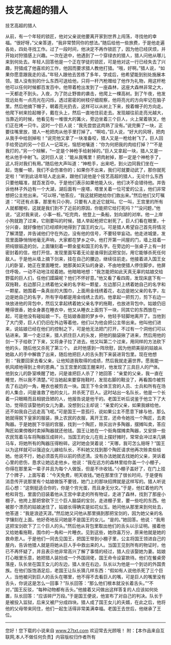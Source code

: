 # 技艺高超的猎人

技艺高超的猎人 

从前，有一个年轻的锁匠，他对父亲说他要离开家到世界上闯荡，寻找他的幸福。“很好呀，”父亲答道，“我非常赞同你的想法。”随后给他一些旅费，于是他走遍各处，四处寻找工作。过了一段时间，他决定不再作锁匠了，因为他已经厌烦，并开始对狩猎感上兴趣。一次在途中，他遇到了一个穿绿衣的猎人，猎人问他从哪儿来到何处去。年轻人回答他是一个正在学徒的锁匠，可是他对这一行已经失去了兴趣，狩猎成了他喜欢的工作，他因而要求猎人教他打猎。“哦，好啊。”猎人说，“如果你愿意跟我走的话。”年轻人跟他去苦练了多年，学成后，他希望能到别处施展本领。猎人没有别的什么东西可送给他，只将一杆汽枪赠给了他作为礼物，用这杆枪他可以任何时候都百发百中。他带着枪出发到了一座森林，这座大森林非常之大，一天都走不到头。入夜，为了防止野兽的袭击，他爬上一棵高树。到了午夜，他发现远处有一点亮光在闪烁，透过密密的树枝仔细观察，他将亮光的方向牢记在脑子里。然后他摘下帽子，朝着亮光扔去，这样可以从树上下来，按着帽子的方向走。他爬下树来捡起帽子，戴在头上，然后一直地住前走去。发现越往前走亮光越大，当靠近的时候，他看见有一堆很大的篝火，旁边坐着三个巨人，火上架着铁叉，他们正在烤一只牛。这时一个巨人说：“我先尝尝这肉熟了没有。”说完撕了一块，正要往嘴里放，猎人一枪把肉从他手里打掉了。“啊哈，”巨人说，“好大的风呀，把肉从我手中给刮掉啦！”说完他又拿了一块准备咬，猎人又是一枪给射飞了。巨人回手给旁边的另一个巨人一记耳光，恼怒地嚷道：“你为何把我的肉给打掉？”“不是我打的，”另一个辩解，“一定是个神枪手给射掉的。”巨人又拿起一块，猎人又是一枪从他手中射飞。这时巨人说：“能从我嘴里！把肉射掉，那一定是个神枪手了，这人将对我们有用。”随后他大声叫道：“神枪手，出来吧，到火边同我们坐在一起，饱餐一顿，我们不会伤害你的；如果你不出来，我们可就要动武了，那你就死定啦！”听到此话年轻人走出来，跟他们说他是个技艺高超的猎人，无论什么东西只要他瞄准，就百发百中。于是他们表示如果他能入伙，他们决不会错待他。并告诉他林子外边有一个大湖，湖后面有一座塔，塔里关着一位可爱的公主，他们非常想把公主抢出来。“可以呀，”他答应，“我这就把她给你们救出来。”然后他们又叮嘱道：“可还有点事，那里有只小狗，只要有人走近它就叫。它一叫，王宫里的所有人就都醒啦，这就是我们到不了近前的原因，你能把它给打死吗？”“没问题，”他说，“这对我来说，小事一桩。”吃完肉，他登上一条船，划向湖的对岸。他一上岸小狗就跑了过来，它刚要叫的时候，猎人举起枪把它射死了。巨人们看在眼里，十分兴奋，就好像他们已经顺利地得到了国王的女儿。可是猎人希望自己首先将情况了解清楚，并告诫他们守在外边，没有他的信号，不要轻举妄动。他走进城堡，发现里面静悄悄地毫无声响，大家都在梦乡之中。他打开第一间屋的门，墙上挂着一把纯银锻造的剑，上面镶刻着一颗金星和国王的名字。在旁边的一张桌子上有一封密封着的信，他打开信，发现里面写着无论是谁得到这把宝剑，用它能够杀死任何敌人。于是他从墙上摘下剑来，挂在自己的腰边，继续往前走。他接着进入国王女儿的卧室，她正在里面睡觉，她那美如天仙的身姿，不由地使猎人停住脚步。他屏住呼吸，一动不动地注视着她。他暗暗地想：“我怎能把如此天真无辜的姑娘交给野蛮的巨人们，任他们蹂躏呢？他们不怀好意。”他又看了看四周，发现床底下有一双拖鞋，右边那只上绣着他父亲的名字和一颗星，左边那只上绣着她自己的名字和一颗星。她围着一条真丝的大围巾，上面用金线绣着花，右边是她父亲的名字，左边是她自己的名字，所有字母都是用金线绣上去的。他拿起一把剪刀，剪下右边一块放进他的背包中，然后又拿起绣着她父亲名字的拖鞋，也放进背包中。姑娘仍旧睡得很香，她全身裹在睡衣中，他又从睡衣上面剪下一块，同其它的东西放在一起，可是他没有碰姑娘一下。在姑娘香甜的梦乡中，他轻手轻脚地离开了。当他到了大门旁，巨人们仍旧在外边等着他，他们以为他会把公主带出来。他叫他们进来，说姑娘已经在他们的控制之下，可是他无法把门打开，不过有一个洞他们可以钻进来。第一个走过来，猎人抓住巨人的头发，把他的脑袋揪了进来，然后用他的剑一下子给砍了下来，又将身子拉了进去。他又叫第二个过来，用同样的方法砍下他的头，随后他又杀死了第三个。 
此时他感到一阵欣慰，因为他把美丽的姑娘从她敌人的手中解救了出来，随后他把巨人的舌头割下来装进背包里。现在他想到：“我要回家去看父亲，让他知道我取得的成绩，然后我就走遍世界。愿我能一帆风顺地得到上帝的恩典。” 
当王宫里的国王醒来时，他发现了三具巨人的尸体。他到女儿的卧室唤醒了她，问是谁把巨人杀了？她回答：“亲爱的父亲，我一直在睡觉，所以我不清楚。”可当她起来要穿拖鞋时，发现右脚的鞋没了，再看围巾被剪去了右边的一角，睡衣也被剪去一块。国王下令全体王宫的人员、士兵和所有在场的人集合，问是谁救了他的女儿，并杀死了巨人。这时站出一名队长，他是一个长着一只眼睛而且相貌丑陋的人，他报告说是他干的。老国王听后说鉴于他立下了大功，觉得应该娶他的女儿为妻。没想到公主却说：“亲爱的父亲，如果我嫁给他，还不如我自己远走高飞呢。”可是国王一意孤行，说如果公主不愿意下嫁与他，那么她就得脱下皇家的服装，换上农民的衣服，离开王宫，还命令她找一个陶匠，去卖陶器。于是她脱下华丽的宫服，找到一个陶匠，赊买出许多陶器，摆摊叫卖，答应陶匠如果傍晚时卖掉陶器就还他钱。国王让她在一个街角摆摊卖陶器，又安排一些农民驾着马车将陶器压成碎片。当国王的女儿在街上摆好摊时，常常会冲过来几辆马车，将她所有的陶器压得粉碎。这时她会哭着说：“天哪，我可怎么赔呀？”国王以为这样就可以强迫女儿嫁给队长，不料她又找到那个陶匠请求他再次赊卖些给她。他说不行，她必须首先将以前的债还清。没有办法她就去找她的父亲，哭诉着心里的悲伤，恳求让她远走他乡。他说：“我在远方的森林里给你盖一个小棚子，你得在那里呆一辈子并且为每个人做饭，但是不许收钱。”小棚子盖好了，在门上挂了个牌子，上面写着：“今天免费，明天收钱。”她在那里住了很长时间，于是便有消息传开说那里有个姑娘做饭不要钱，她门上的那块招牌就是这样写的。猎人听说后心想：“这倒挺适合你的，你是个穷光蛋，而且身无分文。”于是，他扛着他的汽枪和背包，里面仍旧装着他从王宫中拿走的所有物证，走进了森林，找到了那座小棚子。他挎上那把曾砍下三个巨人脑袋的宝剑，走进棚子里，要一些吃的东西。他被那个漂亮的姑娘迷住了，姑娘长得确实是如花似玉。她问他从那里来到何处去，他答道：“我是浪迹天涯。”然后她又问他从那里搞到那把宝剑的，因为她父亲的名字镶刻在上面。他好奇地反问她是不是国王的女儿。“是的。”她回答。他说：“我用这把宝剑砍下了三个巨人的头。”然后他从背包里取出他们的舌头以示证明。接着他又给她看拖鞋，围巾的一角和一片睡衣。见到这些，她欣喜万分，原来他就是她的救命恩人。于是他们一同去见国王，把国王带到小棚子里，公主将国王领进自己的屋内，告诉他猎人就是将她从巨人手中救出来的人。当国王见到所有的物证时，他已不再怀疑了，并且表示他非常高兴了解了事情的经过，猎人应该娶她为妻。姑娘打心眼里乐意，她把猎人装扮成一个外国阔佬，国王命令设宴款待。他们在餐桌旁落座，队长坐在国王女儿的左边，猎人坐在右边，队长以为他是一个到访的外国贵族。在他们饭饱酒足后，老国王让队长猜几样东西：“假如有人说他杀死了三个巨人，当他被问到巨人的舌头在哪里，他不得不去看巨人的嘴，可是巨人的嘴里没有舌头，你说这是怎么一回事？”队长回答：“那么他们根本就没长着舌头。”“不对，”国王反驳，“每种动物都有舌头。”他接着又问做出这样答复的人应该如何处置，队长回答：“应该碎尸万段。”于是国王便说，他宣布了对自己的判决。队长于是被投入监狱，后来又被尸分成四块。猎人成了国王女儿的夫婿，在此之后，他将他的父母带来同住，他们一起生活得非常美满幸福。老国王去世后，他继承了王位。 

                  
--------------------
您好！您下载的小说来自 www.27txt.com 欢迎常去光顾哦！
附：【本作品来自互联网,本人不做任何负责】内容版权归作者所有
